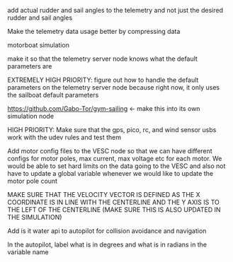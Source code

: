add actual rudder and sail angles to the telemetry and not just the desired rudder and sail angles


Make the telemetry data usage better by compressing data


motorboat simulation


make it so that the telemetry server node knows what the default parameters are 

EXTREMELY HIGH PRIORITY: figure out how to handle the default parameters on the telemetry server node because right now, it only uses the sailboat default parameters



https://github.com/Gabo-Tor/gym-sailing <- make this into its own simulation node



HIGH PRIORITY: Make sure that the gps, pico, rc, and wind sensor usbs work with the udev rules and test them


Add motor config files to the VESC node so that we can have different configs for motor poles, max current, max voltage etc for each motor. We would be able to set hard limits on the data going to the VESC and also not have to update a global variable whenever we would like to update the motor pole count 


MAKE SURE THAT THE VELOCITY VECTOR IS DEFINED AS THE X COORDINATE IS IN LINE WITH THE CENTERLINE AND THE Y AXIS IS TO THE LEFT OF THE CENTERLINE (MAKE SURE THIS IS ALSO UPDATED IN THE SIMULATION)


Add is it water api to autopilot for collision avoidance and navigation


In the autopilot, label what is in degrees and what is in radians in the variable name